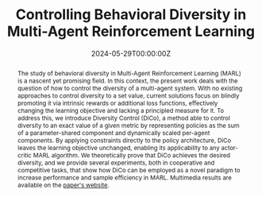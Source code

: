 ---
title: "Controlling Behavioral Diversity in Multi-Agent Reinforcement Learning"
authors:
- admin
- kortvelesy
- prorok

date: "2024-05-29T00:00:00Z"
doi: ""

# Schedule page publish date (NOT publication's date).
publishDate: "2017-01-01T00:00:00Z"

# Publication type.
# Legend: 0 = Uncategorized; 1 = Conference paper; 2 = Journal article;
# 3 = Preprint / Working Paper; 4 = Report; 5 = Book; 6 = Book section;
# 7 = Thesis; 8 = Patent
publication_types: ["1"]

# Publication name and optional abbreviated publication name.
publication: In *International Conference on Machine Learning (ICML)*
publication_short: In *International Conference on Machine Learning (ICML)*

abstract: The study of behavioral diversity in Multi-Agent Reinforcement Learning (MARL) is a nascent yet promising field. In this context, the present work deals with the question of how to control the diversity of a multi-agent system. With no existing approaches to control diversity to a set value, current solutions focus on blindly promoting it via intrinsic rewards or additional loss functions, effectively changing the learning objective and lacking a principled measure for it. To address this, we introduce Diversity Control (DiCo), a method able to control diversity to an exact value of a given metric by representing policies as the sum of a parameter-shared component and dynamically scaled per-agent components. By applying constraints directly to the policy architecture, DiCo leaves the learning objective unchanged, enabling its applicability to any actor-critic MARL algorithm. We theoretically prove that DiCo achieves the desired diversity, and we provide several experiments, both in cooperative and competitive tasks, that show how DiCo can be employed as a novel paradigm to increase performance and sample efficiency in MARL. Multimedia results are available on the [paper's website](https://sites.google.com/view/dico-marl).
summary: We introduce Diversity Control (DiCo), a method able to control diversity to an exact value of a given metric by representing policies as the sum of a parameter-shared component and dynamically scaled per-agent components. By applying constraints directly to the policy architecture, DiCo leaves the learning objective unchanged, enabling its applicability to any actor-critic MARL algorithm. We theoretically prove that DiCo achieves the desired diversity, and we provide several experiments, both in cooperative and competitive tasks, that show how DiCo can be employed as a novel paradigm to increase performance and sample efficiency in MARL.
  
tags:
- Multi-Agent Reinforcement Learning
- Heterogeneity

featured: true

links:
- name: Website
  url: https://sites.google.com/view/dico-marl
- name: OpenReview
  url: https://openreview.net/forum?id=qQjUgItPq4
- name: arXiv
  url: https://arxiv.org/abs/2405.15054
- name: Poster
  url: poster.pdf
- name: Talk
  url: https://youtu.be/ImcuXnmX43g
url_pdf: ''
url_code: 'https://github.com/proroklab/ControllingBehavioralDiversity'
url_dataset: ''
url_poster: ''
url_project: ''
url_slides: ''
url_source: ''
url_video: ''

# Featured image
# To use, add an image named `featured.jpg/png` to your page's folder. 
image:
  caption: ''
  placement: 3
  preview_only: false

# Associated Projects (optional).
#   Associate this publication with one or more of your projects.
#   Simply enter your project's folder or file name without extension.
#   E.g. `internal-project` references `content/project/internal-project/index.md`.
#   Otherwise, set `projects: []`.
projects: []

# Slides (optional).
#   Associate this publication with Markdown slides.
#   Simply enter your slide deck's filename without extension.
#   E.g. `slides: "example"` references `content/slides/example/index.md`.
#   Otherwise, set `slides: ""`.
slides: ""
---